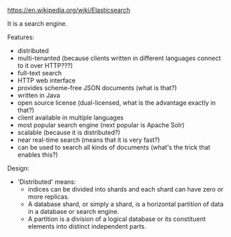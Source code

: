 https://en.wikipedia.org/wiki/Elasticsearch

It is a search engine.

Features:
- distributed
- multi-tenanted (because clients written in different languages connect to it over HTTP???)
- full-text search
- HTTP web interface
- provides scheme-free JSON documents (what is that?)
- written in Java
- open source license (dual-licensed, what is the advantage exactly in that?)
- client available in multiple languages
- most popular search engine (next popular is Apache Solr)
- scalable (because it is distributed?)
- near real-time search (means that it is very fast?)
- can be used to search all kinds of documents (what's the trick that enables this?)

Design:
- 'Distributed' means:
   - indices can be divided into shards and each shard can have zero or more replicas. 
   - A database shard, or simply a shard, is a horizontal partition of data in a database or search engine. 
   - A partition is a division of a logical database or its constituent elements into distinct independent parts. 
